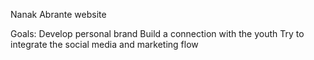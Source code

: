 Nanak Abrante website

Goals: Develop personal brand
Build a connection with the youth
Try to integrate the social media and marketing flow